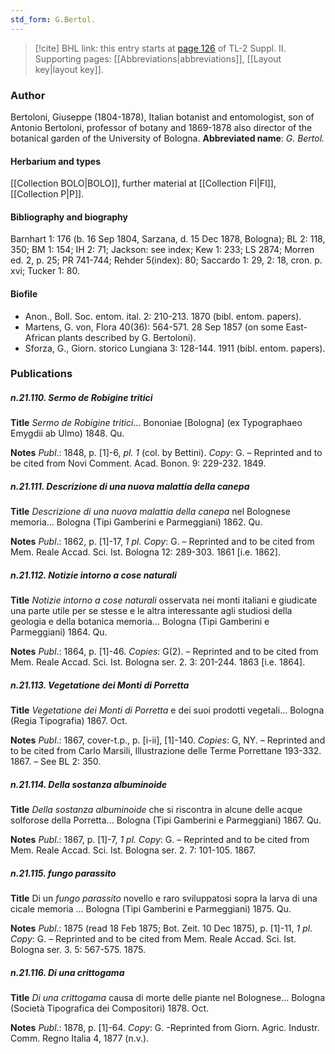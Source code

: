 ```yaml
---
std_form: G.Bertol.
---
```


> [!cite] BHL link: this entry starts at [page 126](https://www.biodiversitylibrary.org/page/33265323) of TL-2 Suppl. II.
> Supporting pages: [[Abbreviations|abbreviations]], [[Layout key|layout key]].

### Author

Bertoloni, Giuseppe (1804-1878), Italian botanist and entomologist, son of Antonio Bertoloni, professor of botany and 1869-1878 also director of the botanical garden of the University of Bologna. 
**Abbreviated name**: *G. Bertol.*

#### Herbarium and types

[[Collection BOLO|BOLO]], further material at [[Collection FI|FI]], [[Collection P|P]].

#### Bibliography and biography

Barnhart 1: 176 (b. 16 Sep 1804, Sarzana, d. 15 Dec 1878, Bologna); BL 2: 118, 350; BM 1: 154; IH 2: 71; Jackson: see index; Kew 1: 233; LS 2874; Morren ed. 2, p. 25; PR 741-744; Rehder 5(index): 80; Saccardo 1: 29, 2: 18, cron. p. xvi; Tucker 1: 80.

#### Biofile

- Anon., Boll. Soc. entom. ital. 2: 210-213. 1870 (bibl. entom. papers).
- Martens, G. von, Flora 40(36): 564-571. 28 Sep 1857 (on some East-African plants described by G. Bertoloni).
- Sforza, G., Giorn. storico Lungiana 3: 128-144. 1911 (bibl. entom. papers).

### Publications

##### n.21.110. Sermo de Robigine tritici

**Title**
*Sermo de Robigine tritici*... Bononiae \[Bologna\] (ex Typographaeo Emygdii ab Ulmo) 1848. Qu.

**Notes**
*Publ*.: 1848, p. \[1\]-6, *pl. 1* (col. by Bettini). *Copy*: G. – Reprinted and to be cited from Novi Comment. Acad. Bonon. 9: 229-232. 1849.

##### n.21.111. Descrizione di una nuova malattia della canepa

**Title**
*Descrizione di una nuova malattia della canepa* nel Bolognese memoria... Bologna (Tipi Gamberini e Parmeggiani) 1862. Qu.

**Notes**
*Publ*.: 1862, p. \[1\]-17, *1 pl. Copy*: G. – Reprinted and to be cited from Mem. Reale Accad. Sci. Ist. Bologna 12: 289-303. 1861 \[i.e. 1862\].

##### n.21.112. Notizie intorno a cose naturali

**Title**
*Notizie intorno a cose naturali* osservata nei monti italiani e giudicate una parte utile per se stesse e le altra interessante agli studiosi della geologia e della botanica memoria... Bologna (Tipi Gamberini e Parmeggiani) 1864. Qu.

**Notes**
*Publ*.: 1864, p. \[1\]-46. *Copies*: G(2). – Reprinted and to be cited from Mem. Reale Accad. Sci. Ist. Bologna ser. 2. 3: 201-244. 1863 \[i.e. 1864\].

##### n.21.113. Vegetatione dei Monti di Porretta

**Title**
*Vegetatione dei Monti di Porretta* e dei suoi prodotti vegetali... Bologna (Regia Tipografia) 1867. Oct.

**Notes**
*Publ*.: 1867, cover-t.p., p. \[i-ii\], \[1\]-140. *Copies*: G, NY. – Reprinted and to be cited from Carlo Marsili, Illustrazione delle Terme Porrettane 193-332. 1867. – See BL 2: 350.

##### n.21.114. Della sostanza albuminoide

**Title**
*Della sostanza albuminoide* che si riscontra in alcune delle acque solforose della Porretta... Bologna (Tipi Gamberini e Parmeggiani) 1867. Qu.

**Notes**
*Publ*.: 1867, p. \[1\]-7, *1 pl. Copy*: G. – Reprinted and to be cited from Mem. Reale Accad. Sci. Ist. Bologna ser. 2. 7: 101-105. 1867.

##### n.21.115. fungo parassito

**Title**
Di un *fungo parassito* novello e raro sviluppatosi sopra la larva di una cicale memoria ... Bologna (Tipi Gamberini e Parmeggiani) 1875. Qu.

**Notes**
*Publ*.: 1875 (read 18 Feb 1875; Bot. Zeit. 10 Dec 1875), p. \[1\]-11, *1 pl. Copy*: G. – Reprinted and to be cited from Mem. Reale Accad. Sci. Ist. Bologna ser. 3. 5: 567-575. 1875.

##### n.21.116. Di una crittogama

**Title**
*Di una crittogama* causa di morte delle piante nel Bolognese... Bologna (Società Tipografica dei Compositori) 1878. Oct.

**Notes**
*Publ*.: 1878, p. \[1\]-64. *Copy*: G. -Reprinted from Giorn. Agric. Industr. Comm. Regno Italia 4, 1877 (n.v.).

